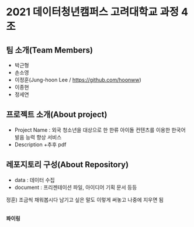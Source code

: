 # 2021 데이터청년캠퍼스 고려대학교 과정 4조

## 팀 소개(Team Members)
- 박근형
- 손소영
- 이정훈(Jung-hoon Lee / https://github.com/hoonww)
- 이종현
- 정세연

## 프로젝트 소개(About project)
- Project Name : 외국 청소년을 대상으로 한 한류 아이돌 컨텐츠를 이용한 한국어 발음 능력 향상 서비스
- Description
+추후 pdf

## 레포지토리 구성(About Repository)
- data : 데이터 수집
- document : 프리젠테이션 파일, 아이디어 기획 문서 등등


정훈) 조금씩 채워봅시다
남기고 싶은 말도 이렇게 써놓고 나중에 지우면 됨

<br><b>퐈이링</b>

